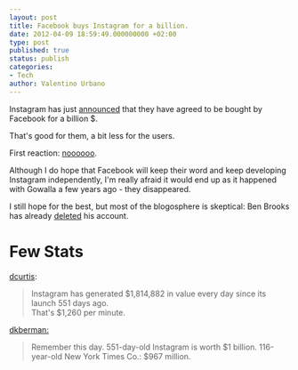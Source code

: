```yaml
---
layout: post
title: Facebook buys Instagram for a billion.
date: 2012-04-09 18:59:49.000000000 +02:00
type: post
published: true
status: publish
categories:
- Tech
author: Valentino Urbano 
---
```


Instagram has just [announced][0] that they have agreed to be bought by Facebook for a billion $.

That's good for them, a bit less for the users.

First reaction: [noooooo][1].

Although I do hope that Facebook will keep their word and keep developing Instagram independently, I'm really afraid it would end up as it happened with Gowalla a few years ago - they disappeared.

I still hope for the best, but most of the blogosphere is skeptical: Ben Brooks has already [deleted][2] his account.

# Few Stats

[dcurtis][3]:

> Instagram has generated $1,814,882 in value every day since its launch 551 days ago.  
> That's $1,260 per minute.

[dkberman:][4]

> Remember this day. 551-day-old Instagram is worth $1 billion. 116-year-old New York Times Co.: $967 million.



[0]: http://bit.ly/Hslpv2
[1]: http://nooooooooooooooo.com/
[2]: https://twitter.com/BenjaminBrooks/statuses/189405861884592128
[3]: https://twitter.com/dcurtis/statuses/189403177739759618
[4]: https://twitter.com/dkberman/statuses/189411521342881792